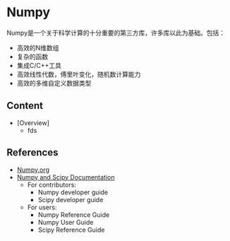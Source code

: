 Numpy
=====
Numpy是一个关于科学计算的十分重要的第三方库，许多库以此为基础。包括：
- 高效的N维数组
- 复杂的函数
- 集成C/C++工具
- 高效线性代数，傅里叶变化，随机数计算能力
- 高效的多维自定义数据类型

Content
-------
- [Overview]
    - fds

References
----------
- [Numpy.org](http://www.numpy.org/)
- [Numpy and Scipy Documentation](https://docs.scipy.org/doc/)
    - For contributors:
        - Numpy developer guide
        - Scipy developer guide
    - For users:
        - Numpy Reference Guide
        - Numpy User Guide
        - Scipy Reference Guide